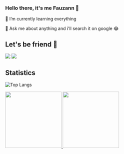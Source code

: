 ### Hello there, it's me Fauzann 👋
🌱 I’m currently learning everything 

💬 Ask me about anything and i'll search it on google 😂

## Let's be friend 👋
  <a href= "https://www.instagram.com/fauzannursalma/"><img src="https://img.icons8.com/dusk/48/000000/instagram.png"/></a>
  <a href= "https://www.linkedin.com/in/fauzannursalma/"><img src="https://img.icons8.com/dusk/48/000000/linkedin.png"/></a>


## Statistics
![Top Langs](https://github-readme-stats.vercel.app/api/top-langs/?username=fauzannursalma)
<p align="left">
<a href="https://github.com/fauzannursalma">
  <img height="180em" src="https://github-readme-stats-eight-theta.vercel.app/api?username=faizannursalma&show_icons=true&theme=algolia&include_all_commits=true&count_private=true"/>
  <img height="180em" src="https://github-readme-stats-eight-theta.vercel.app/api/top-langs/?username=fauzannursalma&layout=compact&langs_count=8&theme=algolia"/>
</a>
</p>

<!-- (https://github.com/anuraghazra/github-readme-stats)
